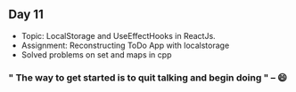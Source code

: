 ## Day 11

- Topic: LocalStorage and UseEffectHooks in ReactJs.
- Assignment: Reconstructing ToDo App with localstorage
- Solved problems on set and maps in cpp

### " The way to get started is to quit talking and begin doing " – :smile:
